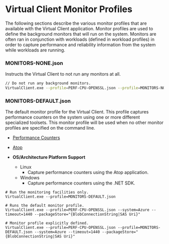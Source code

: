 ﻿# Virtual Client Monitor Profiles
The following sections describe the various monitor profiles that are available with the Virtual Client application. Monitor profiles are used to 
define the background monitors that will run on the system. Monitors are often ran in conjunction with workloads (defined in workload profiles) in
order to capture performance and reliability information from the system while workloads are running.

### MONITORS-NONE.json
Instructs the Virtual Client to not run any monitors at all.


```bash
// Do not run any background monitors.
VirtualClient.exe --profile=PERF-CPU-OPENSSL.json --profile=MONITORS-NONE.json --system=Azure --timeout=1440 --packageStore="{BlobConnectionString|SAS Uri}"
```

### MONITORS-DEFAULT.json
The default monitor profile for the Virtual Client. This profile captures performance counters on the system using one or more different specialized
toolsets. This monitor profile will be used when no other monitor profiles are specified on the command line.

* [Performance Counters](./perf-counter-metrics.md)
* [Atop](./atop.md)

* **OS/Architecture Platform Support**
  * Linux
    * Capture performance counters using the Atop application.
  * Windows
    * Capture performance counters using the .NET SDK.



```
# Run the monitoring facilities only.
VirtualClient.exe --profile=MONITORS-DEFAULT.json

# Runs the default monitor profile.
VirtualClient.exe --profile=PERF-CPU-OPENSSL.json --system=Azure --timeout=1440 --packageStore="{BlobConnectionString|SAS Uri}"

# Monitor profile explicitly defined.
VirtualClient.exe --profile=PERF-CPU-OPENSSL.json --profile=MONITORS-DEFAULT.json --system=Azure --timeout=1440 --packageStore="{BlobConnectionString|SAS Uri}"

```
